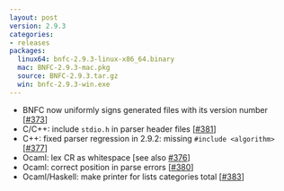 ```yaml
---
layout: post
version: 2.9.3
categories:
- releases
packages:
  linux64: bnfc-2.9.3-linux-x86_64.binary
  mac: BNFC-2.9.3-mac.pkg
  source: BNFC-2.9.3.tar.gz
  win: bnfc-2.9.3-win.exe
---
```


* BNFC now uniformly signs generated files with its version number [[#373](https://github.com/BNFC/bnfc/issues/373)]
* C/C++: include `stdio.h` in parser header files [[#381](https://github.com/BNFC/bnfc/issues/381)]
* C++: fixed parser regression in 2.9.2: missing `#include <algorithm>` [[#377](https://github.com/BNFC/bnfc/issues/377)]
* Ocaml: lex CR as whitespace [see also [#376](https://github.com/BNFC/bnfc/issues/376)]
* Ocaml: correct position in parse errors [[#380](https://github.com/BNFC/bnfc/issues/380)]
* Ocaml/Haskell: make printer for lists categories total [[#383](https://github.com/BNFC/bnfc/issues/383)]
